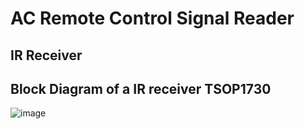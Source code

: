 # AC Remote Control Signal Reader

## IR Receiver

## Block Diagram of a IR receiver TSOP1730

![image](https://github.com/vishal-hunashikatti/riscv/assets/93430948/df208f18-1ec4-4c52-8312-6293adc63e02)
